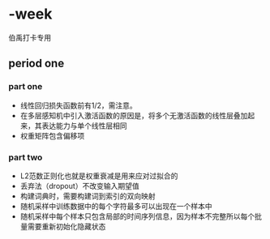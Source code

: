 # -week
伯禹打卡专用
## period one
### part one
  * 线性回归损失函数前有1/2，需注意。
  * 在多层感知机中引入激活函数的原因是，将多个无激活函数的线性层叠加起来，其表达能力与单个线性层相同
  * 权重矩阵包含偏移项  
### part two
  * L2范数正则化也就是权重衰减是用来应对过拟合的
  * 丢弃法（dropout）不改变输入期望值
  * 构建词典时，需要构建词到索引的双向映射
  * 随机采样中训练数据中的每个字符最多可以出现在一个样本中
  * 随机采样中每个样本只包含局部的时间序列信息，因为样本不完整所以每个批量需要重新初始化隐藏状态
